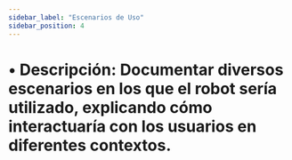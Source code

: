 ```yaml
---
sidebar_label: "Escenarios de Uso"
sidebar_position: 4
---
```


# •	Descripción: Documentar diversos escenarios en los que el robot sería utilizado, explicando cómo interactuaría con los usuarios en diferentes contextos.
